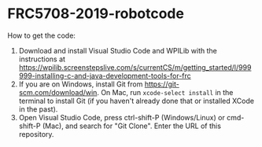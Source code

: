 # FRC5708-2019-robotcode

How to get the code:

1. Download and install Visual Studio Code and WPILib with the instructions at https://wpilib.screenstepslive.com/s/currentCS/m/getting_started/l/999999-installing-c-and-java-development-tools-for-frc
2. If you are on Windows, install Git from https://git-scm.com/download/win. On Mac, run `xcode-select install` in the terminal to install Git (if you haven't already done that or installed XCode in the past).
3. Open Visual Studio Code, press ctrl-shift-P (Windows/Linux) or cmd-shift-P (Mac), and search for "Git Clone". Enter the URL of this repository.
